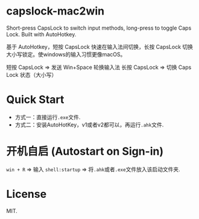 # capslock-mac2win
Short-press CapsLock to switch input methods, long-press to toggle Caps Lock. Built with AutoHotkey. 

基于 AutoHotkey，短按 CapsLock 快速在输入法间切换，长按 CapsLock 切换大小写锁定。使windows的输入习惯更像macOS。

短按 CapsLock ⇒ 发送 Win+Space 轮换输入法
长按 CapsLock ⇒ 切换 Caps Lock 状态（大小写）

# Quick Start

- 方式一：直接运行`.exe`文件.
- 方式二：安装AutoHotKey，v1或者v2都可以，再运行`.ahk`文件.

# 开机自启 (Autostart on Sign-in)

`win + R` ⇒ 输入 `shell:startup` ⇒ 将`.ahk`或者`.exe`文件放入该启动文件夹.

# License

MIT.
